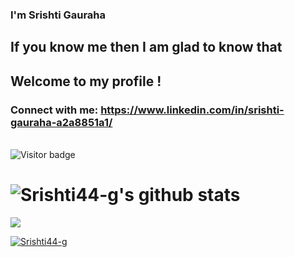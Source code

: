 
### I'm Srishti Gauraha
## If you know me then I am glad to know that 
## Welcome to my profile !
### Connect with me: https://www.linkedin.com/in/srishti-gauraha-a2a8851a1/
<br>![Visitor badge](https://visitor-badge.glitch.me/badge?page_id=Srishti44-g.visitor-badge)
# ![Srishti44-g's github stats](https://github-readme-stats.vercel.app/api?username=Srishti44-g&theme=omni&show_icons=true)<br>
**<img align="center" src="https://github-readme-stats.vercel.app/api/top-langs/?username=Srishti44-g&theme=radical&line_height=10&hide_langs_below=1&layout=compact" />**
<p align="left"> <a href="https://github.com/ryo-ma/github-profile-trophy"><img src="https://github-profile-trophy.vercel.app/?username=Srishti44-g" alt="Srishti44-g" /></a> </p>

 



